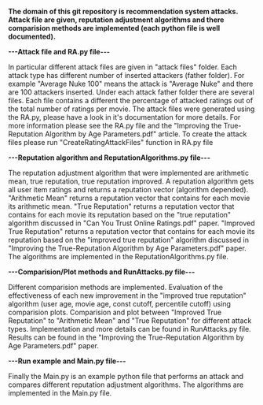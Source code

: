 **The domain of this git repository is recommendation system attacks.
Attack file are given, reputation adjustment algorithms and there comparision methods are implemented (each python file is well documented).**

**---Attack file and RA.py file---**

In particular different attack files are given in "attack files" folder.
Each attack type has different number of inserted attackers (father folder).
For example "Average Nuke 100" means the attack is "Average Nuke" and there are 100 attackers inserted.
Under each attack father folder there are several files. Each file contains a different the percentage of attacked ratings out of the total number of ratings per movie.
The attack files were generated using the RA.py, please have a look in it's documentation for more details.
For more information please see the RA.py file and the "Improving the True-Reputation Algorithm by Age Parameters.pdf" article.
To create the attack files please run "CreateRatingAttackFiles" function in RA.py file

**---Reputation algorithm and ReputationAlgorithms.py file---**

The reputation adjustment algorithm that were implemented are arithmetic mean, true reputation, true reputation improved.
A reputation algorithm gets all user item ratings and returns a reputation vector (algorithm depended).
"Arithmetic Mean" returns a reputation vector that contains for each movie its arithmetic mean.
"True Reputation" returns a reputation vector that contains for each movie its reputation based on the "true reputation" algorithm discussed in "Can You Trust Online Ratings.pdf" paper.
"Improved True Reputation" returns a reputation vector that contains for each movie its reputation based on the "improved true reputation" algorithm discussed in "Improving the True-Reputation Algorithm by Age Parameters.pdf" paper.
The algorithms are implemented in the ReputationAlgorithms.py file.

**---Comparision/Plot methods and RunAttacks.py file---**

Different comparision methods are implemented.
Evaluation of the effectiveness of each new improvement in the "improved true reputation" algorithm (user age, movie age, const cutoff, percentile cutoff) using comparision plots.
Comparision and plot between "Improved True Reputation" to "Arithmetic Mean" and "True Reputation" for different attack types.
Implementation and more details can be found in  RunAttacks.py file.
Results can be found in the "Improving the True-Reputation Algorithm by Age Parameters.pdf" paper.

**---Run example and Main.py file---**

Finally the Main.py is an example python file that performs an attack and compares different reputation adjustment algorithms.
The algorithms are implemented in the Main.py file.
